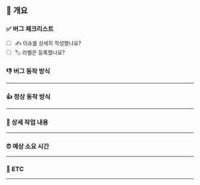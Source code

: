 ## 📑 개요

<!-- 개요에는 버그가 무엇인지 명확하고 간결하게 설명합니다! -->

<!-- 예시는 다음과 같습니다. -->
<!-- 회원 가입시 중복 가입 허용 -->
<!-- Assignees 에는 자신과 참여를 원 하시는 분을 선택하시면 됩니다! -->

### ✅ 버그 체크리스트

<!-- 우선 순위에 따라서 버그 관련 라벨을 등록해주세요 -->
<!-- 1. urgent : 지금 당장 수정해야함  -->
<!-- 2. high-priority : 지금 당장은 아니지만 빠르게 수정해야함  -->
<!-- 3. recommended-fix : 치명적인 버그는 아니지만 수정하면 좋음  -->

- [ ] ✍️️ 이슈를 상세히 작성했나요?
- [ ] 🏷️ 라벨은 등록했나요?

### 👎 버그 동작 방식

---

<!-- 버그 동작 방식을 재현하는 단계입니다. -->

<!-- 예시는 다음과 같습니다. -->
<!-- 1. 회원 가입을 요청합니다. -->
<!-- 2. 데이터를 작성한 뒤 서버로 보냅니다. -->
<!-- 3. 중복된 아이디 이지만 회원 가입에 성공하였습니다. -->

### 👍 정상 동작 방식

---

<!-- 정상적인 동작 방식을 적어주세요! -->

<!-- 예시는 다음과 같습니다. -->
<!-- 1. 회원 가입을 요청합니다. -->
<!-- 2. 데이터를 작성한 뒤 서버로 보냅니다. -->
<!-- 3. 서버에서 중복된 아이디 인지 확인을 합니다. -->
<!-- 4. 확인 결과 중복된 아이디로 회원 가입을 하여 예외 처리를 합니다. -->

### 🚀 상세 작업 내용

---

<!-- 상세 작업 내용에서는 어떠한 작업을 해야하는지 상세히 적어주세요! -->

<!-- 예시는 다음과 같습니다. -->
<!-- - 아이디 중복 검사 비즈니스 로직 수정 -->
<!-- - 중복일 경우 예외 처리 기능 수정 -->

### ⏰ 예상 소요 시간

---

<!-- 예상 소요시간을 작성해주세요! -->
<!-- 예시는 다음과 같습니다. -->
<!-- 8시간 -->

### 📁 ETC

---

<!-- 이 곳에서는 관련 자료나 사진을 올여주세요! -->
<!-- 링크를 넣고 싶은 경우에는 MAC 에서는 커맨드 + K, Windows 에서는 컨트롤 + K를 누르면 [](url) 가 생성되는데 [] 안에는 원하시는 링크의 제목을 입력하고 () 안에는 URL을
입력해주세요! -->
<!-- 사진 같은 경우에는 drag and drop 으로 사진을 추가할 수 있습니다! -->
